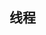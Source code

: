 <script setup>
import iframeUtils from "../componts/iframeUtils.vue";
import tableUtils from "../componts/tableUtils.vue";

const iframeUrl = "https://www.yuque.com/u27118507/acicq5/grkudmgfau8cxkxx";
const urls = "dummy.xlsx";
</script>



## 线程


[//]: # (<tableUtilsTest :urls="urls"></tableUtilsTest>)

<tableUtils :urls="urls" :sheetName="0"></tableUtils>



